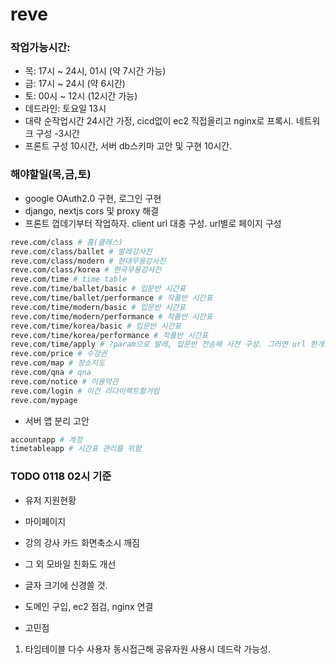 # reve

### 작업가능시간:
- 목: 17시 ~ 24시, 01시 (약 7시간 가능) 
- 금: 17시 ~ 24시 (약 6시간)
- 토: 00시 ~ 12시 (12시간 가능)
- 데드라인: 토요일 13시
- 대략 순작업시간 24시간 가정, cicd없이 ec2 직접올리고 nginx로 프록시. 네트워크 구성 -3시간
- 프론트 구성 10시간, 서버 db스키마 고안 및 구현 10시간.  
### 해야할일(목,금,토)
- google OAuth2.0 구현, 로그인 구현
- django, nextjs cors 및 proxy 해결
- 프론트 껍데기부터 작업하자. client url 대충 구성. url별로 페이지 구성
```bash
reve.com/class # 홈(클래스)
reve.com/class/ballet # 발레강사진
reve.com/class/modern # 현대무용강사진
reve.com/class/korea # 한국무용강사진
reve.com/time # time table
reve.com/time/ballet/basic # 입문반 시간표
reve.com/time/ballet/performance # 작품반 시간표
reve.com/time/modern/basic # 입문반 시간표
reve.com/time/modern/performance # 작품반 시간표
reve.com/time/korea/basic # 입문반 시간표
reve.com/time/korea/performance # 작품반 시간표
reve.com/time/apply # ?param으로 발레, 입문반 전송해 사전 구성. 그러면 url 한개로 축소가능
reve.com/price # 수강권
reve.com/map # 장소지도
reve.com/qna # qna
reve.com/notice # 이용약관
reve.com/login # 이건 리다이렉트할거임
reve.com/mypage
```

- 서버 앱 분리 고안
```bash
accountapp # 계정
timetableapp # 시간표 관리를 위함
```

### TODO 0118 02시 기준
- 유저 지원현황
- 마이페이지
- 강의 강사 카드 화면축소시 깨짐
- 그 외 모바일 친화도 개선
- 글자 크기에 신경쓸 것.
- 도메인 구입, ec2 점검, nginx 연결

- 고민점
1. 타임테이블 다수 사용자 동시접근해 공유자원 사용시 데드락 가능성.

